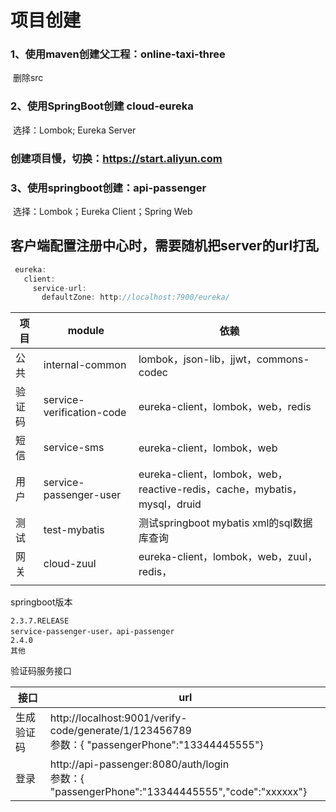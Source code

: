 # 项目创建

### 1、使用maven创建父工程：online-taxi-three

​			删除src

### 2、使用SpringBoot创建 cloud-eureka

​			选择：Lombok; Eureka Server

### 创建项目慢，切换：https://start.aliyun.com

### 3、使用springboot创建：api-passenger

​			选择：Lombok；Eureka Client；Spring Web

## 客户端配置注册中心时，需要随机把server的url打乱
   ````java
    eureka:
      client:
        service-url:
          defaultZone: http://localhost:7900/eureka/
   ````



| 项目   | module                    | 依赖                                                         |
| ------ | ------------------------- | ------------------------------------------------------------ |
| 公共   | internal-common           | lombok，json-lib，jjwt，commons-codec                        |
| 验证码 | service-verification-code | eureka-client，lombok，web，redis                            |
| 短信   | service-sms               | eureka-client，lombok，web                                   |
| 用户   | service-passenger-user    | eureka-client，lombok，web，reactive-redis，cache，mybatis，mysql，druid |
| 测试   | test-mybatis              | 测试springboot mybatis  xml的sql数据库查询                   |
| 网关   | cloud-zuul                | eureka-client，lombok，web，zuul，redis，                    |
|        |                           |                                                              |

springboot版本

```
2.3.7.RELEASE
service-passenger-user，api-passenger
2.4.0
其他
```

验证码服务接口

| 接口       | url                                                          |
| ---------- | ------------------------------------------------------------ |
| 生成验证码 | http://localhost:9001/verify-code/generate/1/123456789<br /> 参数：{ "passengerPhone":"13344445555"} |
| 登录       | http://api-passenger:8080/auth/login<br /> 参数：{ "passengerPhone":"13344445555","code":"xxxxxx"} |

